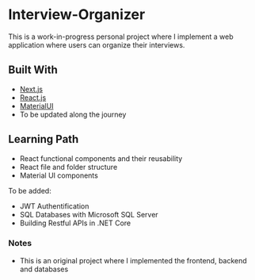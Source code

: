 # Interview-Organizer

This is a work-in-progress personal project where I implement a web application where users can organize their interviews.

## Built With

* [Next.js](https://nextjs.org/)
* [React.js](https://reactjs.org/)
* [MaterialUI](https://mui.com/)
* To be updated along the journey

## Learning Path

- React functional components and their reusability
- React file and folder structure
- Material UI components

To be added:
- JWT Authentification
- SQL Databases with Microsoft SQL Server
- Building Restful APIs in .NET Core

### Notes

- This is an original project where I implemented the frontend, backend and databases

